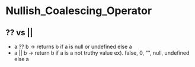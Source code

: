 # Nullish_Coalescing_Operator

## ?? vs ||
- a ?? b  -> returns b if a is null or undefined else a
- a || b -> return b if a is a not truthy value ex). false, 0, "", null, undefined else a